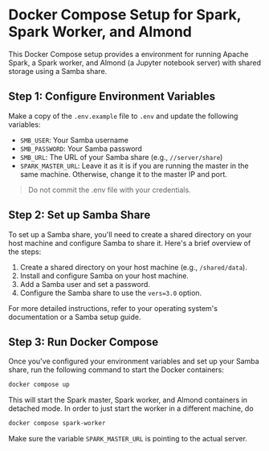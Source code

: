 **Docker Compose Setup for Spark, Spark Worker, and Almond**
===========================================================

This Docker Compose setup provides a environment for running Apache Spark, a Spark worker, and Almond (a Jupyter notebook server) with shared storage using a Samba share.

**Step 1: Configure Environment Variables**
------------------------------------------

Make a copy of the `.env.example` file to `.env` and update the following variables:

* `SMB_USER`: Your Samba username
* `SMB_PASSWORD`: Your Samba password
* `SMB_URL`: The URL of your Samba share (e.g., `//server/share`)
* `SPARK_MASTER_URL`: Leave it as it is if you are running the master in the same machine. Otherwise, change it to the master IP and port.

> Do not commit the .env file with your credentials.

**Step 2: Set up Samba Share**
-----------------------------

To set up a Samba share, you'll need to create a shared directory on your host machine and configure Samba to share it. Here's a brief overview of the steps:

1. Create a shared directory on your host machine (e.g., `/shared/data`).
2. Install and configure Samba on your host machine.
3. Add a Samba user and set a password.
4. Configure the Samba share to use the `vers=3.0` option.

For more detailed instructions, refer to your operating system's documentation or a Samba setup guide.

**Step 3: Run Docker Compose**
-----------------------------

Once you've configured your environment variables and set up your Samba share, run the following command to start the Docker containers:

```bash
docker compose up
```

This will start the Spark master, Spark worker, and Almond containers in detached mode. In order to just start the worker in a different machine, do

```bash
docker compose spark-worker
```

Make sure the variable `SPARK_MASTER_URL` is pointing to the actual server.